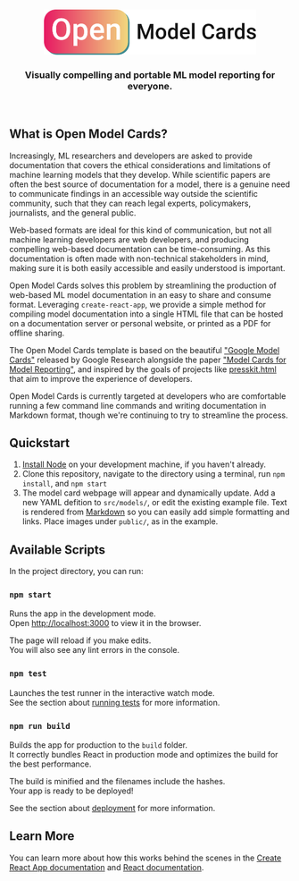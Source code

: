 <p align="center">
    <br>
    <img src="https://raw.githubusercontent.com/ecrows/open-model-cards/master/docs/open_model_cards_logo.png" width="380"/>
    <br>
<p>
<h3 align="center">
<p>Visually compelling and portable ML model reporting for everyone. 
</h3>

<br/>

## What is Open Model Cards?

Increasingly, ML researchers and developers are asked to provide documentation that covers the ethical considerations and limitations of machine learning models that they develop.  While scientific papers are often the best source of documentation for a model, there is a genuine need to communicate findings in an accessible way outside the scientific community, such that they can reach legal experts, policymakers, journalists, and the general public.

Web-based formats are ideal for this kind of communication, but not all machine learning developers are web developers, and producing compelling web-based documentation can be time-consuming.  As this documentation is often made with non-technical stakeholders in mind, making sure it is both easily accessible and easily understood is important.

Open Model Cards solves this problem by streamlining the production of web-based ML model documentation in an easy to share and consume format.  Leveraging `create-react-app`, we provide a simple method for compiling model documentation into a single HTML file that can be hosted on a documentation server or personal website, or printed as a PDF for offline sharing.

The Open Model Cards template is based on the beautiful ["Google Model Cards"](https://modelcards.withgoogle.com/model-reports) released by Google Research alongside the paper ["Model Cards for Model Reporting"](https://research.google/pubs/pub48120/), and inspired by the goals of projects like [presskit.html](https://github.com/pixelnest/presskit.html) that aim to improve the experience of developers.

Open Model Cards is currently targeted at developers who are comfortable running a few command line commands and writing documentation in Markdown format, though we're continuing to try to streamline the process.


## Quickstart

1. [Install Node](https://nodejs.org/en/download/) on your development machine, if you haven't already.
2. Clone this repository, navigate to the directory using a terminal, run `npm install`, and `npm start`
3. The model card webpage will appear and dynamically update.  Add a new YAML defition to `src/models/`, or edit the existing example file.  Text is rendered from [Markdown](https://github.com/adam-p/markdown-here/wiki/Markdown-Cheatsheet) so you can easily add simple formatting and links.  Place images under `public/`, as in the example.

## Available Scripts

In the project directory, you can run:

### `npm start`

Runs the app in the development mode.<br />
Open [http://localhost:3000](http://localhost:3000) to view it in the browser.

The page will reload if you make edits.<br />
You will also see any lint errors in the console.

### `npm test`

Launches the test runner in the interactive watch mode.<br />
See the section about [running tests](https://facebook.github.io/create-react-app/docs/running-tests) for more information.

### `npm run build`

Builds the app for production to the `build` folder.<br />
It correctly bundles React in production mode and optimizes the build for the best performance.

The build is minified and the filenames include the hashes.<br />
Your app is ready to be deployed!

See the section about [deployment](https://facebook.github.io/create-react-app/docs/deployment) for more information.

## Learn More

You can learn more about how this works behind the scenes in the [Create React App documentation](https://facebook.github.io/create-react-app/docs/getting-started) and [React documentation](https://reactjs.org/).

